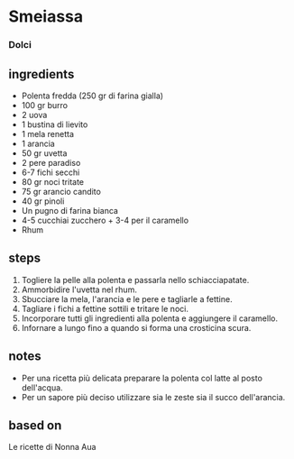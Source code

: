 



# Smeiassa 
  
### Dolci
## ingredients
  
* Polenta fredda (250 gr di farina gialla)  
* 100 gr burro   
* 2 uova  
* 1 bustina di lievito  
* 1 mela renetta  
* 1 arancia   
* 50 gr uvetta   
* 2 pere paradiso  
* 6-7 fichi secchi  
* 80 gr noci tritate  
* 75 gr arancio candito  
* 40 gr pinoli  
* Un pugno di farina bianca  
* 4-5 cucchiai zucchero + 3-4 per il caramello  
* Rhum
## steps
  
1. Togliere la pelle alla polenta e passarla nello schiacciapatate.  
1. Ammorbidire l'uvetta nel rhum.  
1. Sbucciare la mela, l'arancia e le pere e tagliarle a fettine.  
1. Tagliare i fichi a fettine sottili e tritare le noci.  
1. Incorporare tutti gli ingredienti alla polenta e aggiungere il caramello.  
1. Infornare a lungo fino a quando si forma una crosticina scura.
## notes
  
* Per una ricetta più delicata preparare la polenta col latte al posto dell'acqua.  
* Per un sapore più deciso utilizzare sia le zeste sia il succo dell'arancia.
## based on
  
Le ricette di Nonna Aua